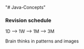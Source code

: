 "# Java-Concepts" 

### Revision schedule

1D --> 1W --> 1M --> 3M

Brain thinks in patterns and images
